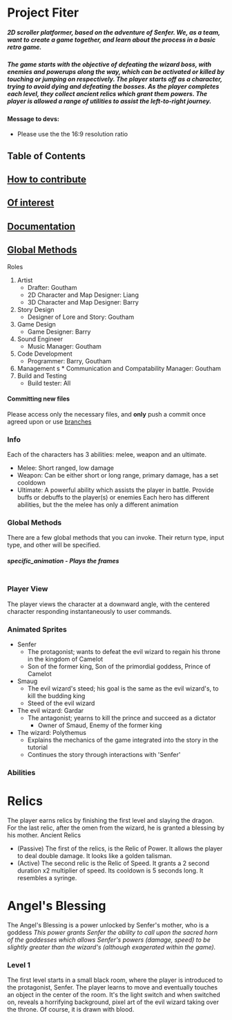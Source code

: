 Project Fiter
=============

##### 2D scroller platformer, based on the adventure of Senfer. We, as a team, want to create a game together, and learn about the process in a basic retro game.
##### The game starts with the objective of defeating the wizard boss, with enemies and powerups along the way, which can be activated or killed by touching or jumping on respectively. The player starts off as a character, trying to avoid dying and defeating the bosses. As the player completes each level, they collect ancient relics which grant them powers. The player is allowed a range of utilities to assist the left-to-right journey.
#### Message to devs: 
- Please use the the 16:9 resolution ratio

Table of Contents
-----------------
	
## [How to contribute](#/1)

## [Of interest](#/2)

## [Documentation](#/3)

## [Global Methods](#/4)

Roles
1.  Artist
    *   Drafter: Goutham
    *   2D Character and Map Designer: Liang
    *   3D Character and Map Designer: Barry
2.  Story Design
    *   Designer of Lore and Story: Goutham
3.  Game Design
    *   Game Designer: Barry
4.  Sound Engineer
    *   Music Manager: Goutham
5.  Code Development
    *   Programmer: Barry, Goutham 
6.  Management
s    *   Communication and Compatability Manager: Goutham
7.  Build and Testing
    *   Build tester: All

#### Committing new files
Please access only the necessary files, and **only** push a commit once agreed upon or use [branches](https://bit.ly/2EBUPAl)

### Info
Each of the characters has 3 abilities: melee, weapon and an ultimate.
*  Melee: Short ranged, low damage
*  Weapon: Can be either short or long range, primary damage, has a set cooldown
*  Ultimate: A powerful ability which assists the player in battle. Provide buffs or debuffs to the player(s) or enemies
Each hero has different abilities, but the the melee has only a different animation

### Global Methods
There are a few global methods that you can invoke. Their return type, input type, and other will be specified.
##### specific_animation - Plays the frames
```

```

### Player View
The player views the character at a downward angle, with the centered character responding instantaneously to user commands.

### Animated Sprites
* Senfer
   - The protagonist; wants to defeat the evil wizard to regain his throne in the kingdom of Camelot
   - Son of the former king, Son of the primordial goddess, Prince of Camelot
* Smaug
   - The evil wizard's steed; his goal is the same as the evil wizard's, to kill the budding king
   - Steed of the evil wizard
* The evil wizard: Gardar
   - The antagonist; yearns to kill the prince and succeed as a dictator
	 - Owner of Smaud, Enemy of the former king
* The wizard: Polythemus
   - Explains the mechanics of the game integrated into the story in the tutorial
   - Continues the story through interactions with 'Senfer'    
### Abilities

# Relics
   The player earns relics by finishing the first level and slaying the dragon. For the last relic, after the omen from the wizard, he is granted a blessing by his mother.
Ancient Relics
* (Passive) The first of the relics, is the Relic of Power. It allows the player to deal double damage. It looks like a golden talisman.
* (Active) The second relic is the Relic of Speed. It grants a 2 second duration x2 multiplier of speed. Its cooldown is 5 seconds
long. It resembles a syringe.

# Angel's Blessing
   The Angel's Blessing is a power unlocked by Senfer's mother, who is a goddess
	*This power grants Senfer the ability to call upon the sacred horn of the goddesses which allows Senfer's powers (damage, speed) to be slightly greater than the wizard's (although exagerated within the game).*

### Level 1
   The first level starts in a small black room, where the player is introduced to the protagonist, Senfer. The player learns to move and eventually touches an object in the center of the room. It's the light switch and when switched on, reveals a horrifying background, pixel art of the evil wizard taking over the throne. Of course, it is drawn with blood.
